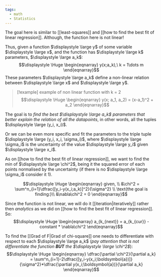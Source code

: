 ```yaml
---
tags:
  - math
  - Statistics
---
```

The goal here is similar to [[least-squares]] and [[how to find the best fit of linear regression]]. Although, the function here is not linear!

Thus, given a function $\displaystyle \large y$ of some variable $\displaystyle \large x$, and the function has $\displaystyle \large k$ parameters, $\displaystyle \large a_k$:
$$\displaystyle \Huge \begin{eqnarray} 
y(x;a_k),\ k = 1\dots m
\end{eqnarray}$$
These parameters $\displaystyle \large a_k$ define a non-linear relation between $\displaystyle \large x$ and $\displaystyle \large y$.
>[!example] example of non linear function with k = 2
> $$\displaystyle \Huge \begin{eqnarray} 
> y(x; a_1, a_2) = (x-a_1)^2 + a_2
> \end{eqnarray}$$

The goal is to *find the best $\displaystyle \large a_k$ parameters that better explain the relation of all the datapoints*, in other words, all the tuples $\displaystyle \large (y_i, x_i)$. 

Or we can be even more specific and fit the parameters to the triple tuple $\displaystyle \large (y_i, x_i, \sigma_i)$, where $\displaystyle \large \sigma_i$ is the uncertainty of the value $\displaystyle \large y_i$ given $\displaystyle \large x_i$.

As on [[how to find the best fit of linear regression]], we want to find the min of $\displaystyle \large \chi^2$, being it the squared error of each points normalised by the uncertainty (if there is no $\displaystyle \large \sigma_i$ consider it 1).

$$\displaystyle \Huge \begin{eqnarray} 
given, \\
&\chi^2 = \sum^n_{i=1}\dfrac{[y_i-y(x_i;a_k)]^2}{\sigma^2}
\\
\text{the goal is finding:}\\
&\nabla\chi^2 = 0
\end{eqnarray}$$

Since the function is not linear, we will do it [[iteration|iteratively]] rather then *analytics* as we did on [[how to find the best fit of linear regression]]. So:
$$\displaystyle \Huge \begin{eqnarray} 
a_{k_{next}} = a_{k_{cur}} - constant * \nabla\chi^2
\end{eqnarray}$$

To find the [[Grad of F|Grad of chi-square]] one needs to differentiate with respect to each $\displaystyle \large a_k$ (*pay attention that is not differentiate the function **BUT** the $\displaystyle \large \chi^2$*):
$$\displaystyle \Huge \begin{eqnarray} 
\dfrac{\partial \chi^2}{\partial a_k}
= \sum^n_{i=1}-2\dfrac{[y_i-y(x_i;\boldsymbol{a})]}{\sigma^2}*\dfrac{\partial y(x_i;\boldsymbol{a})}{\partial a_k}
\end{eqnarray}$$


